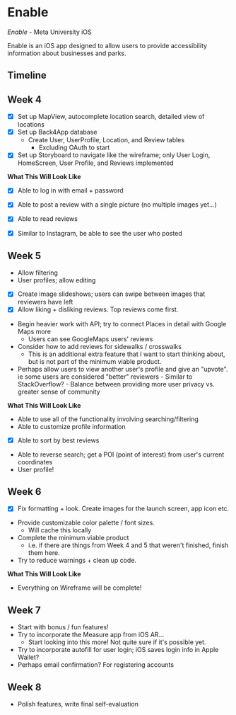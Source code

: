 # Enable #

*Enable* - Meta University iOS

Enable is an iOS app designed to allow users to provide accessibility information about businesses and parks.

## Timeline ##

## Week 4 ##
- [X] Set up MapView, autocomplete location search, detailed view of locations
- [X] Set up Back4App database
    - Create User, UserProfile, Location, and Review tables
        - Excluding OAuth to start
- [X] Set up Storyboard to navigate like the wireframe; only User Login, HomeScreen, User Profile, and Reviews implemented

**What This Will Look Like**
- [X] Able to log in with email + password
- [X] Able to post a review with a single picture (no multiple images yet...)
- [X] Able to read reviews
- [X] Similar to Instagram, be able to see the user who posted


## Week 5 ##
- Allow filtering
- User profiles; allow editing
- [X] Create image slideshows; users can swipe between images that reviewers have left
- [X] Allow liking + disliking reviews. Top reviews come first.
- Begin heavier work with API; try to connect Places in detail with Google Maps more
    - Users can see GoogleMaps users' reviews
- Consider how to add reviews for sidewalks / crosswalks
    - This is an additional extra feature that I want to start thinking about, but is not part of the minimum viable product.
- Perhaps allow users to view another user's profile and give an "upvote". ie some users are considered "better" reviewers
        - Similar to StackOverflow?
        - Balance between providing more user privacy vs. greater sense of community

**What This Will Look Like**
- Able to use all of the functionality involving searching/filtering
- Able to customize profile information
- [X] Able to sort by best reviews
- Able to reverse search; get a POI (point of interest) from user's current coordinates
- User profile!

## Week 6 ##
- [X] Fix formatting + look. Create images for the launch screen, app icon etc.
- Provide customizable color palette / font sizes.
    - Will cache this locally
- Complete the minimum viable product
    - i.e. if there are things from Week 4 and 5 that weren't finished, finish them here.
- Try to reduce warnings + clean up code.

**What This Will Look Like**
- Everything on Wireframe will be complete!


## Week 7 ##
- Start with bonus / fun features!
- Try to incorporate the Measure app from iOS AR...
    - Start looking into this more! Not quite sure if it's possible yet.
- Try to incorporate autofill for user login; iOS saves login info in Apple Wallet?
- Perhaps email confirmation? For registering accounts
## Week 8 ##
- Polish features, write final self-evaluation
